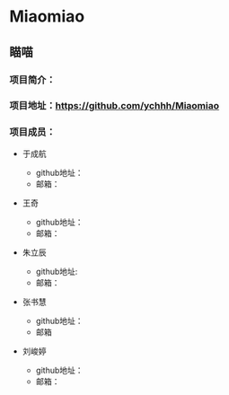 # Miaomiao
## 瞄喵

### 项目简介：

### 项目地址：<https://github.com/ychhh/Miaomiao>

### 项目成员：

- 于成航
  - github地址：
  - 邮箱：
- 王奇
   - github地址：
   - 邮箱：
- 朱立辰
   - github地址:
   - 邮箱：
- 张书慧
   - github地址：
   - 邮箱

- 刘峻婷
   - github地址：
   - 邮箱：